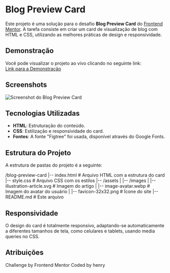 # Blog Preview Card

Este projeto é uma solução para o desafio **Blog Preview Card** do [Frontend Mentor](https://www.frontendmentor.io/challenges/blog-preview-card-uxv6xxg1M). A tarefa consiste em criar um card de visualização de blog com HTML e CSS, utilizando as melhores práticas de design e responsividade.

## Demonstração

Você pode visualizar o projeto ao vivo clicando no seguinte link:  
[Link para a Demonstração](#)

## Screenshots

![Screenshot do Blog Preview Card](./assets/images/screenshot.png)

## Tecnologias Utilizadas

- **HTML**: Estruturação do conteúdo.
- **CSS**: Estilização e responsividade do card.
- **Fontes**: A fonte "Figtree" foi usada, disponível através do Google Fonts.

## Estrutura do Projeto

A estrutura de pastas do projeto é a seguinte:

/blog-preview-card
|-- index.html # Arquivo HTML com a estrutura do card
|-- style.css # Arquivo CSS com os estilos
|-- /assets
| |-- /images
| |-- illustration-article.svg # Imagem do artigo
| |-- image-avatar.webp # Imagem do avatar do usuário
| |-- favicon-32x32.png # Ícone do site
|-- README.md # Este arquivo

## Responsividade

O design do card é totalmente responsivo, adaptando-se automaticamente a diferentes tamanhos de tela, como celulares e tablets, usando media queries no CSS.

## Atribuições

Challenge by Frontend Mentor
Coded by henry
